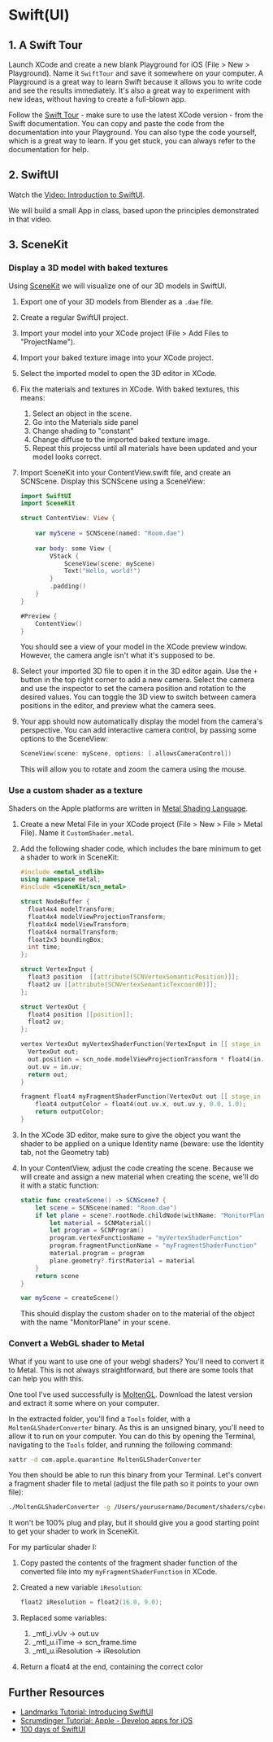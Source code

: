 # Swift(UI)

## 1. A Swift Tour

Launch XCode and create a new blank Playground for iOS (File > New > Playground). Name it `SwiftTour` and save it somewhere on your computer. A Playground is a great way to learn Swift because it allows you to write code and see the results immediately. It's also a great way to experiment with new ideas, without having to create a full-blown app.

Follow the [Swift Tour](https://docs.swift.org/swift-book/documentation/the-swift-programming-language/guidedtour/) - make sure to use the latest XCode version - from the Swift documentation. You can copy and paste the code from the documentation into your Playground. You can also type the code yourself, which is a great way to learn. If you get stuck, you can always refer to the documentation for help.

## 2. SwiftUI

Watch the [Video: Introduction to SwiftUI](https://developer.apple.com/videos/play/wwdc2020/10119/).

We will build a small App in class, based upon the principles demonstrated in that video.

## 3. SceneKit

### Display a 3D model with baked textures

Using [SceneKit](https://developer.apple.com/documentation/scenekit) we will visualize one of our 3D models in SwiftUI.

1. Export one of your 3D models from Blender as a `.dae` file.
2. Create a regular SwiftUI project.
3. Import your model into your XCode project (File > Add Files to "ProjectName").
4. Import your baked texture image into your XCode project.
5. Select the imported model to open the 3D editor in XCode.
6. Fix the materials and textures in XCode. With baked textures, this means:
    1. Select an object in the scene.
    2. Go into the Materials side panel
    3. Change shading to "constant"
    4. Change diffuse to the imported baked texture image.
    5. Repeat this projecss until all materials have been updated and your model looks correct.

7. Import SceneKit into your ContentView.swift file, and create an SCNScene. Display this SCNScene using a SceneView:

    ```swift
    import SwiftUI
    import SceneKit

    struct ContentView: View {
        
        var myScene = SCNScene(named: "Room.dae")
        
        var body: some View {
            VStack {
                SceneView(scene: myScene)
                Text("Hello, world!")
            }
            .padding()
        }
    }

    #Preview {
        ContentView()
    }
    ```

    You should see a view of your model in the XCode preview window. However, the camera angle isn't what it's supposed to be.
8. Select your imported 3D file to open it in the 3D editor again. Use the `+` button in the top right corner to add a new camera. Select the camera and use the inspector to set the camera position and rotation to the desired values. You can toggle the 3D view to switch between camera positions in the editor, and preview what the camera sees.
9. Your app should now automatically display the model from the camera's perspective. You can add interactive camera control, by passing some options to the SceneView:

    ```swift
    SceneView(scene: myScene, options: [.allowsCameraControl])
    ```

    This will allow you to rotate and zoom the camera using the mouse.

### Use a custom shader as a texture

Shaders on the Apple platforms are written in [Metal Shading Language](https://developer.apple.com/metal/).

1. Create a new Metal File in your XCode project (File > New > File > Metal File). Name it `CustomShader.metal`.
2. Add the following shader code, which includes the bare minimum to get a shader to work in SceneKit:

    ```c++
    #include <metal_stdlib>
    using namespace metal;
    #include <SceneKit/scn_metal>

    struct NodeBuffer {
      float4x4 modelTransform;
      float4x4 modelViewProjectionTransform;
      float4x4 modelViewTransform;
      float4x4 normalTransform;
      float2x3 boundingBox;
      int time;
    };

    struct VertexInput {
      float3 position  [[attribute(SCNVertexSemanticPosition)]];
      float2 uv [[attribute(SCNVertexSemanticTexcoord0)]];
    };

    struct VertexOut {
      float4 position [[position]];
      float2 uv;
    };

    vertex VertexOut myVertexShaderFunction(VertexInput in [[ stage_in ]], constant NodeBuffer& scn_node [[buffer(1)]]) {
      VertexOut out;
      out.position = scn_node.modelViewProjectionTransform * float4(in.position, 1.0);
      out.uv = in.uv;
      return out;
    }

    fragment float4 myFragmentShaderFunction(VertexOut out [[ stage_in ]], constant SCNSceneBuffer& scn_frame [[buffer(0)]]) {
        float4 outputColor = float4(out.uv.x, out.uv.y, 0.0, 1.0);
        return outputColor;
    }
    ```
3. In the XCode 3D editor, make sure to give the object you want the shader to be applied on a unique Identity name (beware: use the Identity tab, not the Geometry tab)
4. In your ContentView, adjust the code creating the scene. Because we will create and assign a new material when creating the scene, we'll do it with a static function:

    ```swift
    static func createScene() -> SCNScene? {
        let scene = SCNScene(named: "Room.dae")
        if let plane = scene?.rootNode.childNode(withName: "MonitorPlane", recursively: true) {
            let material = SCNMaterial()
            let program = SCNProgram()
            program.vertexFunctionName = "myVertexShaderFunction"
            program.fragmentFunctionName = "myFragmentShaderFunction"
            material.program = program
            plane.geometry?.firstMaterial = material
        }
        return scene
    }
    
    var myScene = createScene()
    ```

    This should display the custom shader on to the material of the object with the name "MonitorPlane" in your scene.

### Convert a WebGL shader to Metal

What if you want to use one of your webgl shaders? You'll need to convert it to Metal. This is not always straightforward, but there are some tools that can help you with this.

One tool I've used successfully is [MoltenGL](https://moltengl.com). Download the latest version and extract it some where on your computer.

In the extracted folder, you'll find a `Tools` folder, with a `MoltenGLShaderConverter` binary. As this is an unsigned binary, you'll need to allow it to run on your computer. You can do this by opening the Terminal, navigating to the `Tools` folder, and running the following command:

```bash
xattr -d com.apple.quarantine MoltenGLShaderConverter
```

You then should be able to run this binary from your Terminal. Let's convert a fragment shader file to metal (adjust the file path so it points to your own file):

```bash
./MoltenGLShaderConverter -g /Users/yourusername/Document/shaders/cyberFuji/fragment.glsl -t fragment
```

It won't be 100% plug and play, but it should give you a good starting point to get your shader to work in SceneKit.

For my particular shader I:

1. Copy pasted the contents of the fragment shader function of the converted file into my `myFragmentShaderFunction` in XCode.
2. Created a new variable `iResolution`:
  
      ```c++
      float2 iResolution = float2(16.0, 9.0);
      ```
3. Replaced some variables:
    1. _mtl_i.vUv -> out.uv
    2. _mtl_u.iTime -> scn_frame.time
    3. _mtl_u.iResolution -> iResolution
4. Return a float4 at the end, containing the correct color

## Further Resources

- [Landmarks Tutorial: Introducing SwiftUI](https://developer.apple.com/tutorials/SwiftUI)
- [Scrumdinger Tutorial: Apple - Develop apps for iOS](https://developer.apple.com/tutorials/app-dev-training/)
- [100 days of SwiftUI](https://www.hackingwithswift.com/100/swiftui)